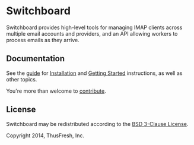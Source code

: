 # Switchboard

Switchboard provides high-level tools for managing IMAP clients across
multiple email accounts and providers, and an API allowing workers to
process emails as they arrive.

## Documentation

See the
[guide](https://bitbucket.org/thusfresh/imapswitchboard/src/master/guide/toc.md)
for
[Installation](https://bitbucket.org/thusfresh/imapswitchboard/src/master/guide/installation.md)
and
[Getting Started](https://bitbucket.org/thusfresh/imapswitchboard/src/master/guide/getting-started.md)
instructions, as well as other topics.

You're more than welcome to [contribute](CONTRIBUTING.md).

## License

Switchboard may be redistributed according to the [BSD 3-Clause License](LICENSE).

Copyright 2014, ThusFresh, Inc.

